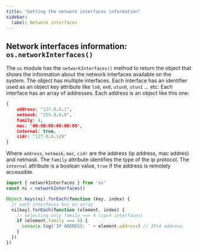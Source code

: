 ```yaml
---
title: "Getting the network interfaces information"
sidebar:
  label: Network interfaces
---
```


## Network interfaces information: `os.networkInterfaces()`

The `os` module has the `networkInterfaces()` method to return the object that shows the information about the network interfaces available on the system.
The object has multiple interfaces.
Each interface has an identifier used as an object key attribute like `lo0`, `en0`, `utun0`, `utun1` ... etc.
Each interface has an array of addresses.
Each address is an object like this one:

```json
{
    address: '127.0.0.1',
    netmask: '255.0.0.0',
    family: 4,
    mac: '00:00:00:00:00:00',
    internal: true,
    cidr: '127.0.0.1/8'
}
```

Where `address`, `netmask`, `mac`, `cidr` are the address (ip address, mac addres) and netmask.
The `family` attribute identifies the type of the ip protocol.
The `internal` attribute is a boolean value, `true` if the address is remotely accessible.

```javascript
import { networkInterfaces } from 'os'
const ni = networkInterfaces()

Object.keys(ni).forEach(function (key, index) {
  // each interfaces has an array
  ni[key].forEach(function (element, index) {
    // selecting only family === 4 (ipv4 interfaces)
    if (element.family === 4) {
      console.log('IP ADDRESS: ' + element.address) // IPv4 address
    }
  })
})
```
